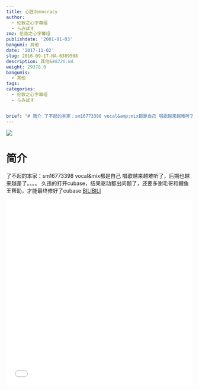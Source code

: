 ```yaml
---
title: 心脏democracy
author:
  - 伦敦之心字幕组
  - らみぱす
zmz: 伦敦之心字幕组
publishdate: '2001-01-03'
bangumi: 其他
date: '2017-11-02'
slug: 2016-09-17-NA-6309508
description: 其他&#8226;NA
weight: 29378.0
bangumis:
  - 其他
tags:
categories:
  - 伦敦之心字幕组
  - らみぱす


brief: "# 简介 了不起的本家：sm16773398 vocal&amp;mix都是自己 唱歌越来越难听了，后期也越来越差了。。。。 久违的打开cubase，结果驱动都出问题了，还要多谢毛哥和鲤鱼王帮助，才能最终修好了cubase"
---
```

![](https://i.imgur.com/grMKviZ.png)
# 简介  
了不起的本家：sm16773398   vocal&amp;mix都是自己   唱歌越来越难听了，后期也越来越差了。。。。  久违的打开cubase，结果驱动都出问题了，还要多谢毛哥和鲤鱼王帮助，才能最终修好了cubase
  [BILIBILI](https://www.bilibili.com/video/av6309508/)

<div class="vcontainer">  <iframe class='video' src="//www.bilibili.com/blackboard/player.html?aid=6309508" width="100%" height="500" frameborder="0" allowfullscreen="allowfullscreen"></iframe></div>
